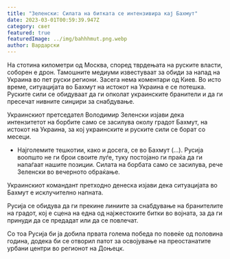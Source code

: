 ```yaml
---
title: "Зеленски: Силата на битката се интензивира кај Бахмут"
date: 2023-03-01T00:59:39.947Z
category: свет
featured: true
featuredImage: ../img/bahhhmut.png.webp
author: Вардарски
---
```


На стотина километри од Москва, според тврдењата на руските власти, соборен е дрон. Тамошните медиуми известуваат за обиди за напад на Украина во пет руски региони. Засега нема коментари од Киев. Во исто време, ситуацијата во Бахмут на истокот на Украина е се потешка. Руските сили се обидуваат да ги опколат украинските бранители и да ги пресечат нивните синџири за снабдување.

Украинскиот претседател Володимир Зеленски изјави дека интензитетот на борбите само се засилува околу градот Бахмут, на истокот на Украина, за кој украинските и руските сили се борат со месеци.

- Најголемите тешкотии, како и досега, се во Бахмут (...). Русија воопшто не ги брои своите луѓе, туку постојано ги праќа да ги напаѓаат нашите позиции. Силата на борбата само се засилува, рече Зеленски во вечерното обраќање.

Украинскиот командант претходно денеска изјави дека ситуацијата во Бахмут е исклучително напната.

Русија се обидува да ги прекине линиите за снабдување на бранителите на градот, кој е сцена на една од најжестоките битки во војната, за да ги принуди да се предадат или да се повлечат.

Со тоа Русија би ја добила првата голема победа по повеќе од половина година, додека би се отворил патот за освојување на преостанатите урбани центри во регионот на Доњецк.
